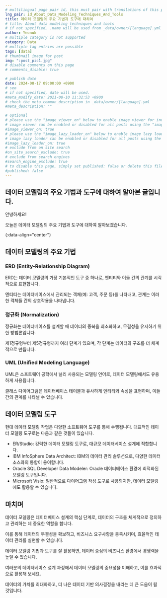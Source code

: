 ```yaml
---
# multilingual page pair id, this must pair with translations of this page. (This name must be unique)
lng_pair: id_About_Data_Modeling_Techniques_And_Tools
title: 데이터 모델링의 주요 기법과 도구에 대하여
# title: About data modeling techniques and tools
# if not specified, .name will be used from _data/owner/[language].yml
author: Yeonuk
# multiple category is not supported
category: Data
# multiple tag entries are possible
tags: [data]
# thumbnail image for post
img: ":post_pic1.jpg"
# disable comments on this page
# comments_disable: true

# publish date
date: 2024-08-17 09:00:00 +0900
# seo
# if not specified, date will be used.
#meta_modify_date: 2021-08-10 11:32:53 +0900
# check the meta_common_description in _data/owner/[language].yml
#meta_description: ""

# optional
# please use the "image_viewer_on" below to enable image viewer for individual pages or posts (_posts/ or [language]/_posts folders).
# image viewer can be enabled or disabled for all posts using the "image_viewer_posts: true" setting in _data/conf/main.yml.
#image_viewer_on: true
# please use the "image_lazy_loader_on" below to enable image lazy loader for individual pages or posts (_posts/ or [language]/_posts folders).
# image lazy loader can be enabled or disabled for all posts using the "image_lazy_loader_posts: true" setting in _data/conf/main.yml.
#image_lazy_loader_on: true
# exclude from on site search
#on_site_search_exclude: true
# exclude from search engines
#search_engine_exclude: true
# to disable this page, simply set published: false or delete this file
#published: false
---
```


<!-- outline-start -->

## 데이터 모델링의 주요 기법과 도구에 대하여 알아본 글입니다.

안녕하세요!

오늘은 데이터 모델링의 주요 기법과 도구에 대하여 알아보겠습니다.

{:data-align="center"}

<!-- outline-end -->

## 데이터 모델링의 주요 기법

### ERD (Entity-Relationship Diagram)

ERD는 데이터 모델링의 가장 기본적인 도구 중 하나로, 엔티티와 이들 간의 관계를 시각적으로 표현합니다.

엔티티는 데이터베이스에서 관리되는 객체(예: 고객, 주문 등)를 나타내고, 관계는 이러한 객체들 간의 상호작용을 나타냅니다.

### 정규화 (Normalization)

정규화는 데이터베이스를 설계할 때 데이터의 중복을 최소화하고, 무결성을 유지하기 위한 방법론입니다.

제1정규형부터 제5정규형까지 여러 단계가 있으며, 각 단계는 데이터의 구조를 더 체계적으로 만듭니다.

### UML (Unified Modeling Language)

UML은 소프트웨어 공학에서 널리 사용되는 모델링 언어로, 데이터 모델링에서도 유용하게 사용됩니다.

클래스 다이어그램은 데이터베이스 테이블과 유사하게 엔티티와 속성을 표현하며, 이들 간의 관계를 나타낼 수 있습니다.

## 데이터 모델링 도구

현대 데이터 모델링 작업은 다양한 소프트웨어 도구를 통해 수행됩니다. 대표적인 데이터 모델링 도구로는 다음과 같은 것들이 있습니다.

- ER/Studio: 강력한 데이터 모델링 도구로, 대규모 데이터베이스 설계에 적합합니다.
- IBM InfoSphere Data Architect: IBM의 데이터 관리 솔루션으로, 다양한 데이터 소스와의 통합이 용이합니다.
- Oracle SQL Developer Data Modeler: Oracle 데이터베이스 환경에 최적화된 모델링 도구입니다.
- Microsoft Visio: 일반적으로 다이어그램 작성 도구로 사용되지만, 데이터 모델링에도 활용할 수 있습니다.

## 마치며

데이터 모델링은 데이터베이스 설계의 핵심 단계로, 데이터의 구조를 체계적으로 정의하고 관리하는 데 중요한 역할을 합니다.

이를 통해 데이터의 무결성을 확보하고, 비즈니스 요구사항을 충족시키며, 효율적인 데이터 관리를 실현할 수 있습니다.

데이터 모델링 기법과 도구를 잘 활용하면, 데이터 중심의 비즈니스 환경에서 경쟁력을 높일 수 있습니다.

여러분의 데이터베이스 설계 과정에서 데이터 모델링의 중요성을 이해하고, 이를 효과적으로 활용해 보세요.

데이터의 가치를 최대화하고, 더 나은 데이터 기반 의사결정을 내리는 데 큰 도움이 될 것입니다.
